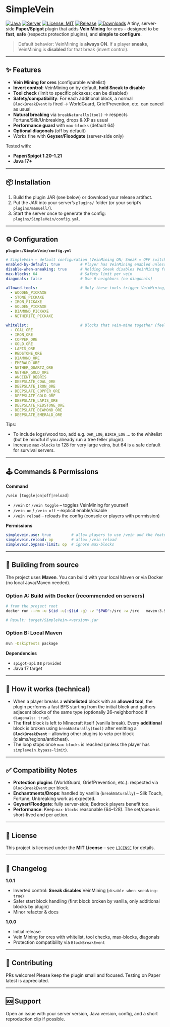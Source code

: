 # SimpleVein

[![Java](https://img.shields.io/badge/Java-17%2B-orange.svg)](https://adoptium.net/)
[![Server](https://img.shields.io/badge/Paper%2FSpigot-1.20%E2%80%931.21-blue.svg)](https://papermc.io/)
[![License: MIT](https://img.shields.io/badge/License-MIT-green.svg)](#-license)
[![Release](https://img.shields.io/github/v/release/JobbeDeluxe/SimpleVein?sort=semver)](https://github.com/JobbeDeluxe/SimpleVein/releases)
[![Downloads](https://img.shields.io/github/downloads/JobbeDeluxe/SimpleVein/total.svg)](https://github.com/JobbeDeluxe/SimpleVein/releases)
A tiny, server-side **Paper/Spigot** plugin that adds **Vein Mining** for ores – designed to be **fast**, **safe** (respects protection plugins), and **simple to configure**.

> Default behavior: VeinMining is **always ON**. If a player **sneaks**, VeinMining is **disabled** for that break (invert control).

---

## ✨ Features

- **Vein Mining for ores** (configurable whitelist)
- **Invert control**: VeinMining on by default, **hold Sneak to disable**
- **Tool check** (limit to specific pickaxes; can be disabled)
- **Safety/compatibility**: For each additional block, a normal `BlockBreakEvent` is fired → WorldGuard, GriefPrevention, etc. can cancel as usual
- **Natural breaking** via `breakNaturally(tool)` → respects Fortune/Silk/Unbreaking, drops & XP as usual
- **Performance guard** with `max-blocks` (default 64)
- **Optional diagonals** (off by default)
- Works fine with **Geyser/Floodgate** (server-side only)

Tested with:
- **Paper/Spigot 1.20–1.21**
- **Java 17+**

---

## 📦 Installation

1. Build the plugin JAR (see below) or download your release artifact.
2. Put the JAR into your server’s `plugins/` folder (or your script’s `plugins/manuell/`).
3. Start the server once to generate the config: `plugins/SimpleVein/config.yml`.

---

## ⚙️ Configuration

**`plugins/SimpleVein/config.yml`**

```yml
# SimpleVein – default configuration (VeinMining ON; Sneak = OFF switch)
enabled-by-default: true         # Player has VeinMining enabled unless they toggle it off via /vein
disable-when-sneaking: true      # Holding Sneak disables VeinMining for that break
max-blocks: 64                   # Safety limit per vein
diagonals: false                 # Use 6-neighbors (no diagonals)

allowed-tools:                   # Only these tools trigger VeinMining; leave list empty to allow any tool
  - WOODEN_PICKAXE
  - STONE_PICKAXE
  - IRON_PICKAXE
  - GOLDEN_PICKAXE
  - DIAMOND_PICKAXE
  - NETHERITE_PICKAXE

whitelist:                       # Blocks that vein-mine together (feel free to edit)
  - COAL_ORE
  - IRON_ORE
  - COPPER_ORE
  - GOLD_ORE
  - LAPIS_ORE
  - REDSTONE_ORE
  - DIAMOND_ORE
  - EMERALD_ORE
  - NETHER_QUARTZ_ORE
  - NETHER_GOLD_ORE
  - ANCIENT_DEBRIS
  - DEEPSLATE_COAL_ORE
  - DEEPSLATE_IRON_ORE
  - DEEPSLATE_COPPER_ORE
  - DEEPSLATE_GOLD_ORE
  - DEEPSLATE_LAPIS_ORE
  - DEEPSLATE_REDSTONE_ORE
  - DEEPSLATE_DIAMOND_ORE
  - DEEPSLATE_EMERALD_ORE
```

Tips:
- To include logs/wood too, add e.g. `OAK_LOG`, `BIRCH_LOG` … to the whitelist (but be mindful if you already run a tree feller plugin).
- Increase `max-blocks` to 128 for very large veins, but 64 is a safe default for survival servers.

---

## 🕹 Commands & Permissions

**Command**
```
/vein [toggle|on|off|reload]
```
- `/vein` or `/vein toggle` – toggles VeinMining for yourself
- `/vein on` / `/vein off` – explicit enable/disable
- `/vein reload` – reloads the config (console or players with permission)

**Permissions**
```yaml
simplevein.use: true         # allow players to use /vein and the feature
simplevein.reload: op        # allow /vein reload
simplevein.bypass-limit: op  # ignore max-blocks
```

---

## 🔧 Building from source

The project uses **Maven**. You can build with your local Maven or via Docker (no local Java/Maven needed).

### Option A: Build with Docker (recommended on servers)
```bash
# from the project root
docker run --rm -u $(id -u):$(id -g) -v "$PWD":/src -w /src   maven:3.9-eclipse-temurin-21 mvn -DskipTests package

# Result: target/SimpleVein-<version>.jar
```

### Option B: Local Maven
```bash
mvn -DskipTests package
```

**Dependencies**
- `spigot-api` as `provided`
- Java 17 target

---

## 🧠 How it works (technical)

- When a player breaks a **whitelisted** block with an **allowed tool**, the plugin performs a fast BFS starting from the initial block and gathers adjacent blocks of the same type (optionally 26-neighborhood if `diagonals: true`).
- The **first** block is left to Minecraft itself (vanilla break). Every **additional** block is broken using `breakNaturally(tool)` after emitting a **`BlockBreakEvent`** – allowing other plugins to veto per block (claims/regions/anticheat).
- The loop stops once `max-blocks` is reached (unless the player has `simplevein.bypass-limit`).

---

## ✅ Compatibility Notes

- **Protection plugins** (WorldGuard, GriefPrevention, etc.): respected via `BlockBreakEvent` per block.
- **Enchantments/Drops**: handled by vanilla (`breakNaturally`) – Silk Touch, Fortune, Unbreaking work as expected.
- **Geyser/Floodgate**: fully server-side; Bedrock players benefit too.
- **Performance**: Keep `max-blocks` reasonable (64–128). The set/queue is short-lived and per action.

---

## 📄 License

This project is licensed under the **MIT License** – see [`LICENSE`](LICENSE) for details.

---

## 📜 Changelog

**1.0.1**
- Inverted control: **Sneak disables** VeinMining (`disable-when-sneaking: true`)
- Safer start block handling (first block broken by vanilla, only additional blocks by plugin)
- Minor refactor & docs

**1.0.0**
- Initial release
- Vein Mining for ores with whitelist, tool checks, max-blocks, diagonals
- Protection compatibility via `BlockBreakEvent`

---

## 🤝 Contributing

PRs welcome! Please keep the plugin small and focused. Testing on Paper latest is appreciated.

---

## 🆘 Support

Open an issue with your server version, Java version, config, and a short reproduction clip if possible.
